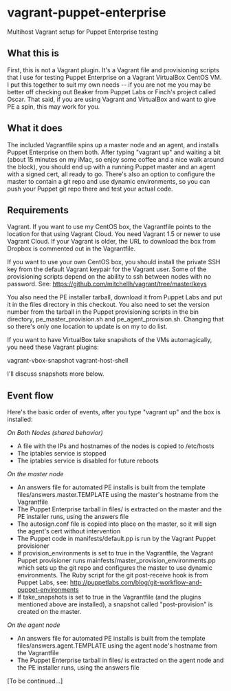 # vagrant-puppet-enterprise #

Multihost Vagrant setup for Puppet Enterprise testing

## What this is ##

First, this is not a Vagrant plugin. It's a Vagrant file and provisioning
scripts that I use for testing Puppet Enterprise on a Vagrant VirtualBox
CentOS VM. I put this together to suit my own needs -- if you are not
me you may be better off checking out Beaker from Puppet Labs or Finch's
project called Oscar. That said, if you are using Vagrant and VirtualBox
and want to give PE a spin, this may work for you.

## What it does ##

The included Vagrantfile spins up a master node and an agent, and installs
Puppet Enterprise on them both. After typing "vagrant up" and waiting a bit
(about 15 minutes on my iMac, so enjoy some coffee and a nice walk around
the block), you should end up with a running Puppet master and an agent
with a signed cert, all ready to go. There's also an option to configure
the master to contain a git repo and use dynamic environments, so you
can push your Puppet git repo there and test your actual code.

## Requirements ##

Vagrant. If you want to use my CentOS box, the Vagrantfile points to the
location for that using Vagrant Cloud. You need Vagrant 1.5 or newer to use
Vagrant Cloud. If your Vagrant is older, the URL to download the box from
Dropbox is commented out in the Vagrantfile.

If you want to use your own CentOS box, you should install the private SSH
key from the default Vagrant keypair for the Vagrant user. Some of the 
provisioning scripts depend on the ability to ssh between nodes with no 
password. See: https://github.com/mitchellh/vagrant/tree/master/keys

You also need the PE installer tarball, download it from Puppet Labs and put
it in the files directory in this checkout. You also need to set the version
number from the tarball in the Puppet provisioning scripts in the bin
directory, pe\_master\_provision.sh and pe\_agent\_provision.sh. Changing 
that so there's only one location to update is on my to do list.

If you want to have VirtualBox take snapshots of the VMs automagically, you
need these Vagrant plugins:

vagrant-vbox-snapshot
vagrant-host-shell

I'll discuss snapshots more below.

## Event flow ##

Here's the basic order of events, after you type "vagrant up" and the box is
installed:

*On Both Nodes (shared behavior)*

* A file with the IPs and hostnames of the nodes is copied to /etc/hosts
* The iptables service is stopped
* The iptables service is disabled for future reboots

*On the master node*

* An answers file for automated PE installs is built from the template
files/answers.master.TEMPLATE using the master's hostname from the Vagrantfile
* The Puppet Enterprise tarball in files/ is extracted on the master and the
PE installer runs, using the answers file
* The autosign.conf file is copied into place on the master, so it will sign
the agent's cert without intervention
* The Puppet code in manifests/default.pp is run by the Vagrant Puppet
provisioner
* If provision\_environments is set to true in the Vagrantfile, the Vagrant
Puppet provisioner runs mainfests/master\_provision\_environments.pp which
sets up the git repo and configures the master to use dynamic environments. The
Ruby script for the git post-receive hook is from Puppet Labs, see:
http://puppetlabs.com/blog/git-workflow-and-puppet-environments
* If take\_snapshots is set to true in the Vagrantfile (and the plugins
mentioned above are installed), a snapshot called "post-provision" is created
on the master.

*On the agent node*

* An answers file for automated PE installs is built from the template
files/answers.agent.TEMPLATE using the agent node's hostname from the
Vagrantfile
* The Puppet Enterprise tarball in files/ is extracted on the agent node and
the PE installer runs, using the answers file

[To be continued...]

